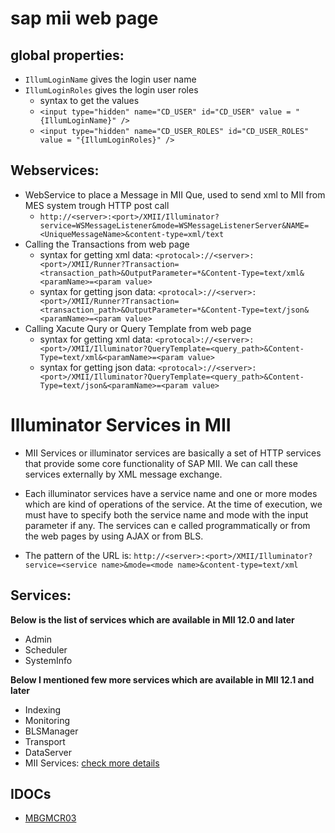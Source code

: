 # sap mii web page 
## global properties:
- `IllumLoginName` gives the login user name
- `IllumLoginRoles` gives the login user roles
  - syntax to get the values
  - `<input type="hidden" name="CD_USER" id="CD_USER" value = "{IllumLoginName}" />`
  - `<input type="hidden" name="CD_USER_ROLES" id="CD_USER_ROLES" value = "{IllumLoginRoles}" />`
 
 ## Webservices:
 - WebService to place a Message in MII Que, used to send xml to MII from MES system trough HTTP post call
    - `http://<server>:<port>/XMII/Illuminator?service=WSMessageListener&mode=WSMessageListenerServer&NAME=<UniqueMessageName>&content-type=xml/text`
 - Calling the Transactions from web page
    -  syntax for getting xml data: `<protocal>://<server>:<port>/XMII/Runner?Transaction=<transaction_path>&OutputParameter=*&Content-Type=text/xml&<paramName>=<param value>`
    -  syntax for getting json data: `<protocal>://<server>:<port>/XMII/Runner?Transaction=<transaction_path>&OutputParameter=*&Content-Type=text/json&<paramName>=<param value>`
 - Calling Xacute Qury or Query Template from web page
    - syntax for getting xml data: `<protocal>://<server>:<port>/XMII/Illuminator?QueryTemplate=<query_path>&Content-Type=text/xml&<paramName>=<param value>`
    - syntax for getting json data: `<protocal>://<server>:<port>/XMII/Illuminator?QueryTemplate=<query_path>&Content-Type=text/json&<paramName>=<param value>`
# Illuminator Services in MII
- MII Services or illuminator services are basically a set of HTTP services that provide some core functionality of SAP MII. We can call these services externally by XML message exchange.

- Each illuminator services have a service name and one or more modes which are kind of operations of the service. At the time of execution, we must have to specify both the service name and mode with the input parameter if any. The services can e called programmatically or from the web pages by using AJAX or from BLS.

- The pattern of the URL is:
`http://<server>:<port>/XMII/Illuminator?service=<service name>&mode=<mode name>&content-type=text/xml`

## Services:

**Below is the list of services which are available in MII 12.0 and later**

- Admin
- Scheduler
- SystemInfo

**Below I mentioned few more services which are available in MII 12.1 and later**
- Indexing
- Monitoring
- BLSManager
- Transport
- DataServer
- MII Services:
[check more details](https://blogs.sap.com/2013/01/02/illuminator-services-of-sap-mii/#:~:text=MII%20Services%20or%20illuminator%20services,of%20operations%20of%20the%20service.)
 ## IDOCs
 - [MBGMCR03](https://github.com/subrahmanyam-pampana/SAP_MII_NOTES/blob/main/MBGMCR03.html)
